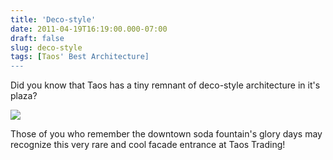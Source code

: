 ```yaml
---
title: 'Deco-style'
date: 2011-04-19T16:19:00.000-07:00
draft: false
slug: deco-style
tags: [Taos' Best Architecture]
---
```


Did you know that Taos has a tiny remnant of deco-style architecture in it's plaza?  
  

![](/images/blog/legacy/P1200187+%2528Large%2529.JPG)

  
Those of you who remember the downtown soda fountain's glory days may recognize this very rare and cool facade entrance at Taos Trading!